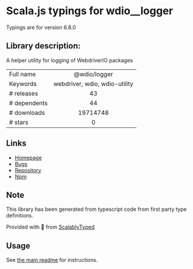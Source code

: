 
# Scala.js typings for wdio__logger

Typings are for version 6.8.0

## Library description:
A helper utility for logging of WebdriverIO packages

|                    |                 |
| ------------------ | :-------------: |
| Full name          | @wdio/logger |
| Keywords           | webdriver, wdio, wdio-utility |
| # releases         | 43 |
| # dependents       | 44 |
| # downloads        | 19714748 |
| # stars            | 0 |

## Links
- [Homepage](https://github.com/webdriverio/webdriverio/tree/master/packages/wdio-logger)
- [Bugs](https://github.com/webdriverio/webdriverio/issues)
- [Repository](https://github.com/webdriverio/webdriverio)
- [Npm](https://www.npmjs.com/package/%40wdio%2Flogger)
    


## Note
This library has been generated from typescript code from first party type definitions.

Provided with :purple_heart: from [ScalablyTyped](https://github.com/oyvindberg/ScalablyTyped)

## Usage
See [the main readme](../../readme.md) for instructions.


